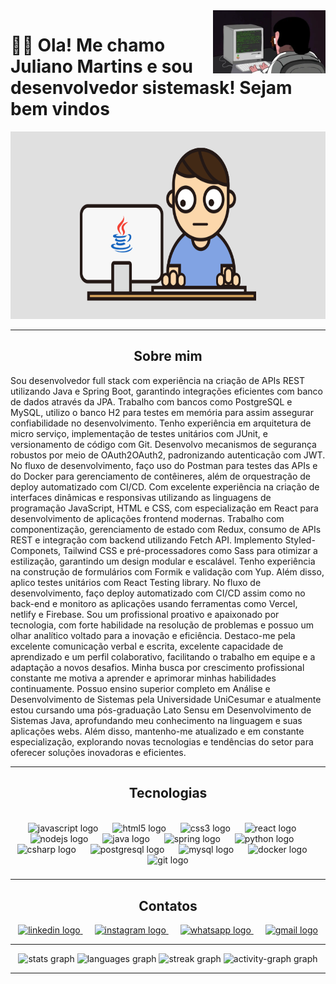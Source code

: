 
  
 <img src = "baner.webp" width = "180px" align = "right">




  
# 👋🏻 Ola! Me chamo Juliano Martins e sou desenvolvedor sistemask! Sejam bem vindos

  


  
<div align ="center">

<img src = "javaGif.gif" height = "300" width ="550" >

---

## Sobre mim

<div align="left">
Sou desenvolvedor full stack com experiência na criação de APIs REST utilizando Java e Spring Boot, garantindo integrações eficientes com banco de dados através da JPA. Trabalho com bancos como PostgreSQL e MySQL, utilizo o banco H2 para testes em memória para assim assegurar confiabilidade no desenvolvimento. Tenho experiência em arquitetura de micro serviço, implementação de testes unitários com JUnit, e versionamento de código com Git. Desenvolvo mecanismos de segurança robustos por meio de OAuth2OAuth2, padronizando autenticação com JWT. No fluxo de desenvolvimento, faço uso do Postman para testes das APIs e do Docker para gerenciamento de contêineres, além de orquestração de deploy automatizado com CI/CD.
Com excelente experiência na criação de interfaces dinâmicas e responsivas utilizando as linguagens de programação JavaScript, HTML e CSS, com especialização em React para desenvolvimento de aplicações frontend modernas. Trabalho com componentização, gerenciamento de estado com Redux, consumo de APIs REST e integração com backend utilizando Fetch API. Implemento Styled-Componets, Tailwind CSS e pré-processadores como Sass para otimizar a estilização, garantindo um design modular e escalável. Tenho experiência na construção de formulários com Formik e validação com Yup. Além disso, aplico testes unitários com React Testing library. No fluxo de desenvolvimento, faço deploy automatizado com CI/CD assim como no back-end e monitoro as aplicações usando ferramentas como Vercel, netlify e Firebase.
Sou um profissional proativo e apaixonado por tecnologia, com forte habilidade na resolução de problemas e possuo um olhar analítico voltado para a inovação e eficiência. Destaco-me pela excelente comunicação verbal e escrita, excelente capacidade de aprendizado e um perfil colaborativo, facilitando o trabalho em equipe e a adaptação a novos desafios. Minha busca por crescimento profissional constante me motiva a aprender e aprimorar minhas habilidades continuamente.
Possuo ensino superior completo em Análise e Desenvolvimento de Sistemas pela Universidade UniCesumar e atualmente estou cursando uma pós-graduação Lato Sensu em Desenvolvimento de Sistemas Java, aprofundando meu conhecimento na linguagem e suas aplicações webs. Além disso, mantenho-me atualizado e em constante especialização, explorando novas tecnologias e tendências do setor para oferecer soluções inovadoras e eficientes.


</div>

---

   ## Tecnologias

<br clear="both">

<div align="center">
  
  <img src="https://cdn.jsdelivr.net/gh/devicons/devicon/icons/javascript/javascript-original.svg" height="40" alt="javascript logo"  />
  <img width="15" />
  <img src="https://cdn.jsdelivr.net/gh/devicons/devicon/icons/html5/html5-original.svg" height="40" alt="html5 logo"  />
  <img width="15" />
  <img src="https://cdn.jsdelivr.net/gh/devicons/devicon/icons/css3/css3-original.svg" height="40" alt="css3 logo"  />
  <img width="15" />
  <img src="https://cdn.jsdelivr.net/gh/devicons/devicon/icons/react/react-original.svg" height="40" alt="react logo"  />
  <img width="15" />
  <img src="https://cdn.jsdelivr.net/gh/devicons/devicon/icons/nodejs/nodejs-original.svg" height="40" alt="nodejs logo"  />
  <img width="15" />
  <img src="https://cdn.jsdelivr.net/gh/devicons/devicon/icons/java/java-original.svg" height="40" alt="java logo"  />
  <img width="15" />
  <img src="https://cdn.jsdelivr.net/gh/devicons/devicon/icons/spring/spring-original.svg" height="40" alt="spring logo"  />
  <img width="15" />  
  <img src="https://cdn.jsdelivr.net/gh/devicons/devicon/icons/python/python-original.svg" height="40" alt="python logo"  />
  <img width="15" />
  <img src="https://cdn.jsdelivr.net/gh/devicons/devicon/icons/csharp/csharp-original.svg" height="40" alt="csharp logo"  />
  <img width="15" />
  <img src="https://cdn.jsdelivr.net/gh/devicons/devicon/icons/postgresql/postgresql-original.svg" height="40" alt="postgresql logo"  />
  <img width="15" />
  <img src="https://cdn.jsdelivr.net/gh/devicons/devicon/icons/mysql/mysql-original.svg" height="40" alt="mysql logo"  />
  <img width="15" />
  <img src="https://cdn.jsdelivr.net/gh/devicons/devicon/icons/docker/docker-original.svg" height="40" alt="docker logo"  />
  <img width="15" />
  <img src="https://cdn.jsdelivr.net/gh/devicons/devicon/icons/git/git-original.svg" height="40" alt="git logo"  />
</div>

###

###

###

###

  
---

## Contatos


  
  <div align="center">
  <a href="https://www.linkedin.com/in/julianomarthins/" target="_blank">
    <img src="https://raw.githubusercontent.com/maurodesouza/profile-readme-generator/master/src/assets/icons/social/linkedin/default.svg" width="52" height="40" alt="linkedin logo"  />
  </a>
    <img width="15" />
  <a href="https://www.instagram.com/poa.martins/" target="_blank">
    <img src="https://raw.githubusercontent.com/maurodesouza/profile-readme-generator/master/src/assets/icons/social/instagram/default.svg" width="52" height="40" alt="instagram logo"  />
  </a>
    <img width="15" />
  <a href="https://wa.me/5551996440559" target="_blank">
    <img src="https://raw.githubusercontent.com/maurodesouza/profile-readme-generator/master/src/assets/icons/social/whatsapp/default.svg" width="52" height="40" alt="whatsapp logo"  />
  </a>
    <img width="15" />
  <a href="mailto:julianopoamartins@gmail.com" target="_blank">
    <img src="https://raw.githubusercontent.com/maurodesouza/profile-readme-generator/master/src/assets/icons/social/gmail/default.svg" width="52" height="40" alt="gmail logo"  />
  </a>
  

---

<div align="center">
  <img src="https://github-readme-stats.vercel.app/api?username=julianomarthins&hide_title=false&hide_rank=false&show_icons=true&include_all_commits=true&count_private=true&disable_animations=false&theme=radical&locale=pt-br&hide_border=false&order=1" height="150" alt="stats graph"  />
  <img src="https://github-readme-stats.vercel.app/api/top-langs?username=julianomarthins&locale=pt-br&hide_title=false&layout=compact&card_width=320&langs_count=5&theme=radical&hide_border=false&order=2" height="150" alt="languages graph"  />
  <img src="https://streak-stats.demolab.com?user=julianomarthins&locale=pt-br&mode=daily&theme=radical&hide_border=false&border_radius=5&order=3" height="150" alt="streak graph"  />
  <img src="https://github-readme-activity-graph.vercel.app/graph?username=julianomarthins&radius=16&theme=redical&area=true&order=5" height="300" alt="activity-graph graph"  />
</div>


---

